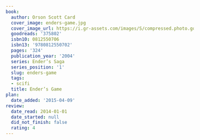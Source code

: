 ```yaml
---
book:
  author: Orson Scott Card
  cover_image: enders-game.jpg
  cover_image_url: https://i.gr-assets.com/images/S/compressed.photo.goodreads.com/books/1408303130l/375802._SY160_.jpg
  goodreads: '375802'
  isbn10: 0812550706
  isbn13: '9780812550702'
  pages: '324'
  publication_year: '2004'
  series: Ender’s Saga
  series_position: '1'
  slug: enders-game
  tags:
  - scifi
  title: Ender’s Game
plan:
  date_added: '2015-04-09'
review:
  date_read: 2014-01-01
  date_started: null
  did_not_finish: false
  rating: 4
---
```


